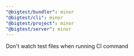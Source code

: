 ```yaml
---
"@bigtest/bundler": minor
"@bigtest/cli": minor
"@bigtest/project": minor
"@bigtest/server": minor
---
```


Don't watch test files when running CI command
